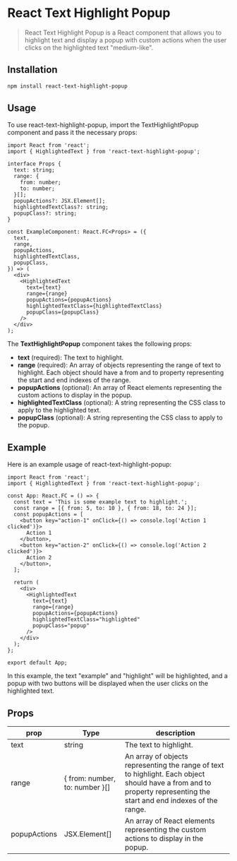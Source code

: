 # React Text Highlight Popup

> React Text Highlight Popup is a React component that allows you to highlight text and display a popup with custom actions when the user clicks on the highlighted text "medium-like".


## Installation

```bash
npm install react-text-highlight-popup
```

## Usage

To use react-text-highlight-popup, import the TextHighlightPopup component and pass it the necessary props:

```tsx
import React from 'react';
import { HighlightedText } from 'react-text-highlight-popup';

interface Props {
  text: string;
  range: {
    from: number;
    to: number;
  }[];
  popupActions?: JSX.Element[];
  highlightedTextClass?: string;
  popupClass?: string;
}

const ExampleComponent: React.FC<Props> = ({
  text,
  range,
  popupActions,
  highlightedTextClass,
  popupClass,
}) => (
  <div>
    <HighlightedText
      text={text}
      range={range}
      popupActions={popupActions}
      highlightedTextClass={highlightedTextClass}
      popupClass={popupClass}
    />
  </div>
);
```
The  **TextHighlightPopup**  component takes the following props:
  -  **text**  (required): The text to highlight.
  - **range** (required): An array of objects representing the range of text to highlight. Each object should have a from and to property representing the start and end indexes of the range.
  - **popupActions** (optional): An array of React elements representing the custom actions to display in the popup.
  - **highlightedTextClass** (optional): A string representing the CSS class to apply to the highlighted text.
  - **popupClass** (optional): A string representing the CSS class to apply to the popup.
  
## Example

Here is an example usage of react-text-highlight-popup: 

```tsx
import React from 'react';
import { HighlightedText } from 'react-text-highlight-popup';

const App: React.FC = () => {
  const text = 'This is some example text to highlight.';
  const range = [{ from: 5, to: 10 }, { from: 18, to: 24 }];
  const popupActions = [
    <button key="action-1" onClick={() => console.log('Action 1 clicked')}>
      Action 1
    </button>,
    <button key="action-2" onClick={() => console.log('Action 2 clicked')}>
      Action 2
    </button>,
  ];

  return (
    <div>
      <HighlightedText
        text={text}
        range={range}
        popupActions={popupActions}
        highlightedTextClass="highlighted"
        popupClass="popup"
      />
    </div>
  );
};

export default App;
```
In this example, the text "example" and "highlight" will be highlighted, and a popup with two buttons will be displayed when the user clicks on the highlighted text.
  
  
## Props
prop|Type|description
---|---|---
text|string| The text to highlight.
range|{ from: number, to: number }[]| An array of objects representing the range of text to highlight. Each object should have a from and to property representing the start and end indexes of the range.
popupActions|JSX.Element[]| An array of React elements representing the custom actions to display in the popup.
